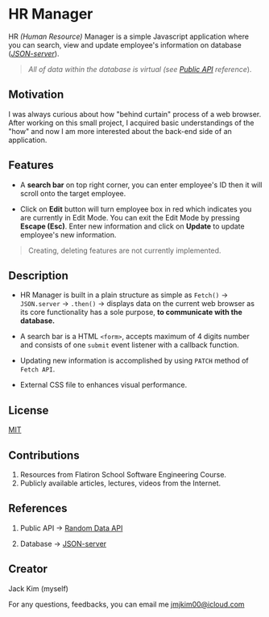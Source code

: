 # HR Manager

HR *(Human Resource)* Manager is a simple Javascript application where you can search, view and update employee's information on database (*[JSON-server](https://www.npmjs.com/package/json-server)*).

>*All of data within the database is virtual (see [Public API](https://random-data-api.com/) reference*).

## Motivation
I was always curious about how "behind curtain" process of a web browser. After working on this small project, I acquired basic understandings of the "how" and now I am more interested about the back-end side of an application.

## Features
- A **search bar** on top right corner, you can enter employee's ID then it will scroll onto the target employee.

- Click on **Edit** button will turn employee box in red which indicates you are currently in Edit Mode. You can exit the Edit Mode by pressing **Escape (Esc)**. Enter new information and click on **Update** to update employee's new information.

> Creating, deleting features are not currently implemented.

## Description
- HR Manager is built in a plain structure as simple as `Fetch()` -> `JSON.server` -> `.then()` -> displays data on the current web browser as its core functionality has a sole purpose, **to communicate with the database.**

- A search bar is a HTML `<form>`, accepts maximum of 4 digits number and consists of one `submit` event listener with a callback function.

- Updating new information is accomplished by using `PATCH` method of `Fetch API`.

- External CSS file to enhances visual performance.
## License
[MIT](https://choosealicense.com/licenses/mit/)

## Contributions
1. Resources from Flatiron School Software Engineering Course.
2. Publicly available articles, lectures, videos from the Internet.

## References
1. Public API -> [Random Data API](https://random-data-api.com/)

2. Database -> [JSON-server](https://www.npmjs.com/package/json-server)

## Creator
Jack Kim (myself)

For any questions, feedbacks, you can email me [jmjkim00@icloud.com]()
